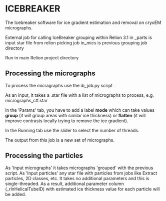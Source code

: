 # ICEBREAKER

The Icebreaker software for ice gradient estimation and removal on cryoEM micrographs.

External job for calling IceBreaker grouping within Relion 3.1
in _parts is input star file from relion picking job 
in_mics is previous grouping job directory
 
Run in main Relion project directory

## Processing the micrographs
To process the micragraphs use the ib_job.py script 

As an input, it takes a .star file with a list of micrographs to process, e.g. micrographs_ctf.star

In the 'Params' tab, you have to add a label **mode** which can take values **group** (it will group areas with similar ice thickness) or **flatten** (it will improve contrasts locally trying to remove the ice gradient). 

In the Running tab use the slider to select the number of threads. 

The output from this job is a new set of micrographs.


## Processing the particles

As 'Input micrographs' it takes micrographs 'grouped' with the previous script. As 'Input particles' any star file with particles from jobs like Extract particles, 2D classes, etc. It takes no additional parameters and this is single-threaded. As a result, additional parameter column (\_rlnHelicalTubeID) with estimated ice thickness value for each particle will be added.
